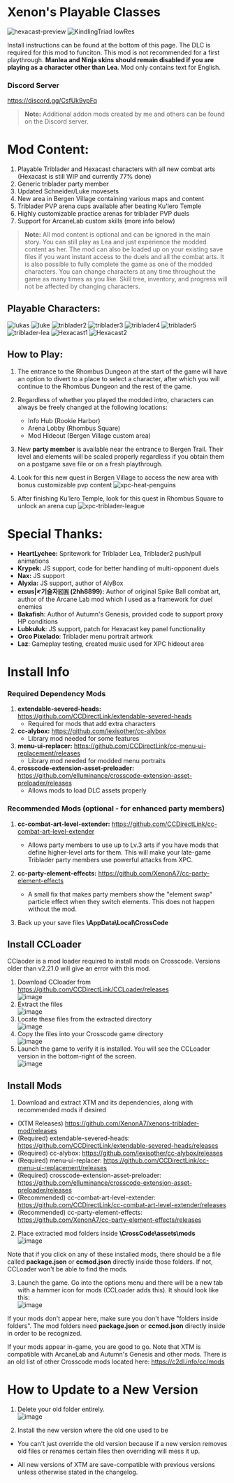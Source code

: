 # Xenon's Playable Classes
![hexacast-preview](https://github.com/user-attachments/assets/2a18ca80-29b9-4816-beb5-44a23220a34a) ![KindlingTriad lowRes](https://github.com/user-attachments/assets/bc8e3667-71ee-4597-9d3d-0b26fe83e089)





Install instructions can be found at the bottom of this page. The DLC is required for this mod to funciton. This mod is not recommended for a first playthrough. **Manlea and Ninja skins should remain disabled if you are playing as a character other than Lea**. Mod only contains text for English.

### **Discord Server**
https://discord.gg/CsfUk9vpFq
>**Note:** Additional addon mods created by me and others can be found on the Discord server.

# **Mod Content:**
1. Playable Triblader and Hexacast characters with all new combat arts (Hexacast is still WIP and currently 77% done)
2. Generic triblader party member
3. Updated Schneider/Luke movesets
4. New area in Bergen Village containing various maps and content
5. Triblader PVP arena cups available after beating Ku'lero Temple
6. Highly customizable practice arenas for triblader PVP duels
7. Support for ArcaneLab custom skills (more info below)

>**Note:** All mod content is optional and can be ignored in the main story. You can still play as Lea and just experience the modded content as her. The mod can also be loaded up on your existing save files if you want instant access to the duels and all the combat arts. It is also possible to fully complete the game as one of the modded characters. You can change characters at any time throughout the game as many times as you like. Skill tree, inventory, and progress will not be affected by changing characters.

## **Playable Characters:** 

![lukas](https://user-images.githubusercontent.com/105614278/168503144-55fa2d1a-5602-439e-8ad8-2060d2135628.gif)
![luke](https://user-images.githubusercontent.com/105614278/168503143-488ff957-1f98-4fc0-ab81-784579f945d0.gif)
![triblader2](https://user-images.githubusercontent.com/105614278/168503145-8b3ab338-4a08-4805-9160-0d64200e74ec.gif)
![triblader3](https://user-images.githubusercontent.com/105614278/168503467-896c5082-e2bc-4640-9a85-651c878634d2.gif)
![triblader4](https://user-images.githubusercontent.com/105614278/168503633-d4a825cb-7f82-4b6b-a6fc-4e471e74ad31.gif)
![triblader5](https://user-images.githubusercontent.com/105614278/168504082-661b6b87-e9b3-42ef-8192-603a01f0f1ca.gif)
![triblader-lea](https://github.com/XenonA7/xenons-triblader-mod/assets/105614278/da027b4e-a16b-4eb3-8639-3c12ceaa92e7)
![Hexacast1](https://github.com/user-attachments/assets/e083a9c0-6b50-4cba-8ab3-31bb22e5ef68)
![Hexacast2](https://github.com/user-attachments/assets/9c7f862b-c225-4935-a4d6-e99ef1381f5a)

## **How to Play:**
1. The entrance to the Rhombus Dungeon at the start of the game will have an option to divert to a place to select a character, after which you will continue to the Rhombus Dungeon and the rest of the game.
2. Regardless of whether you played the modded intro, characters can always be freely changed at the following locations:
   * Info Hub (Rookie Harbor)
   * Arena Lobby (Rhombus Square)
   * Mod Hideout (Bergen Village custom area)
3. New **party member** is available near the entrance to Bergen Trail. Their level and elements will be scaled properly regardless if you obtain them on a postgame save file or on a fresh playthrough.
4. Look for this new quest in Bergen Village to access the new area with bonus customizable pvp content
   ![xpc-heat-penguins](https://github.com/user-attachments/assets/b0a69c2c-fe17-4313-9ea7-52b5b82a5850)

5. After finishing Ku'lero Temple, look for this quest in Rhombus Square to unlock an arena cup
   ![xpc-triblader-league](https://github.com/user-attachments/assets/315ef6db-51e6-421a-9029-2c15338f0a98)






# **Special Thanks:**
- **HeartLychee:** Spritework for Triblader Lea, Triblader2 push/pull animations
- **Krypek:** JS support, code for better handling of multi-opponent duels
- **Nax:** JS support
- **Alyxia:** JS support, author of AlyBox
- **eɪsus|𐤀기술자🇰🇷 (2hh8899):** Author of original Spike Ball combat art, author of the Arcane Lab mod which I used as a framework for duel enemies
- **Bakafish**: Author of Autumn's Genesis, provided code to support proxy HP conditions
- **Lubkuluk**: JS support, patch for Hexacast key panel functionality
- **Orco Pixelado**: Triblader menu portrait artwork
- **Laz**: Gameplay testing, created music used for XPC hideout area











# Install Info
### **Required Dependency Mods**
1. **extendable-severed-heads:** https://github.com/CCDirectLink/extendable-severed-heads  
   * Required for mods that add extra characters
2. **cc-alybox:** https://github.com/lexisother/cc-alybox
   * Library mod needed for some features
3. **menu-ui-replacer:** https://github.com/CCDirectLink/cc-menu-ui-replacement/releases
   * Library mod needed for modded menu portraits
4. **crosscode-extension-asset-preloader:** https://github.com/elluminance/crosscode-extension-asset-preloader/releases
   * Allows mods to load DLC assets properly
  
### **Recommended Mods (optional - for enhanced party members)**
1. **cc-combat-art-level-extender:** https://github.com/CCDirectLink/cc-combat-art-level-extender  
   * Allows party members to use up to Lv.3 arts if you have mods that define higher-level arts for them. This will make your late-game Triblader party members use powerful attacks from XPC.  
2. **cc-party-element-effects:** https://github.com/XenonA7/cc-party-element-effects  
   * A small fix that makes party members show the "element swap" particle effect when they switch elements. This does not happen without the mod.



1. Back up your save files **\AppData\Local\CrossCode**


## Install CCLoader
CClaoder is a mod loader required to install mods on Crosscode.
Versions older than v2.21.0 will give an error with this mod.

1. Download CCloader from https://github.com/CCDirectLink/CCLoader/releases  
![image](https://user-images.githubusercontent.com/105614278/179910752-49fb02fd-87d4-43fb-8853-c1794925c223.png)
2. Extract the files  
![image](https://user-images.githubusercontent.com/105614278/179910853-0a511c33-a559-4e85-82ee-83e210ee3d83.png)
3. Locate these files from the extracted directory  
![image](https://user-images.githubusercontent.com/105614278/179910937-8c62ce97-f062-41c0-90b0-685c483e3de9.png)
4. Copy the files into your Crosscode game directory  
![image](https://user-images.githubusercontent.com/105614278/179911026-a895f1f7-7dfa-406a-8e94-8d4fc9e5bc62.png)
5. Launch the game to verify it is installed. You will see the CCLoader version in the bottom-right of the screen.  
![image](https://user-images.githubusercontent.com/105614278/179911121-3f74421f-251a-462a-8172-aae6314d840f.png)

## Install Mods
1. Download and extract XTM and its dependencies, along with recommended mods if desired  
- (XTM Releases) https://github.com/XenonA7/xenons-triblader-mod/releases  
- (Required) extendable-severed-heads: https://github.com/CCDirectLink/extendable-severed-heads/releases  
- (Required) cc-alybox: https://github.com/lexisother/cc-alybox/releases
- (Required) menu-ui-replacer: https://github.com/CCDirectLink/cc-menu-ui-replacement/releases
- (Required) crosscode-extension-asset-preloader: https://github.com/elluminance/crosscode-extension-asset-preloader/releases
- (Recommended) cc-combat-art-level-extender: https://github.com/CCDirectLink/cc-combat-art-level-extender/releases  
- (Recommended) cc-party-element-effects: https://github.com/XenonA7/cc-party-element-effects/releases  

2. Place extracted mod folders inside **\CrossCode\assets\mods**  
![image](https://user-images.githubusercontent.com/105614278/179912844-b0ac6c4e-4a03-4a97-a3fc-22eb7d1a4bce.png)  

Note that if you click on any of these installed mods, there should be a file called **package.json** or **ccmod.json** directly inside those folders. If not, CCLoader won't be able to find the mods.

3. Launch the game. Go into the options menu and there will be a new tab with a hammer icon for mods (CCLoader adds this). It should look like this:  
![image](https://user-images.githubusercontent.com/105614278/179913184-8603fbe7-9cf6-4437-9ef7-e89b4930cb5c.png)  

If your mods don't appear here, make sure you don't have "folders inside folders". The mod folders need **package.json** or **ccmod.json** directly inside in order to be recognized.

If your mods appear in-game, you are good to go. Note that XTM is compatible with ArcaneLab and Autumn's Genesis and other mods. There is an old list of other Crosscode mods located here: https://c2dl.info/cc/mods

# How to Update to a New Version
1. Delete your old folder entirely.  
![image](https://user-images.githubusercontent.com/105614278/180620611-e05635f6-16c4-406f-9689-7bbbed2d4cd5.png)  

2. Install the new version where the old one used to be  

* You can't just override the old version because if a new version removes old files or renames certain files then overriding will mess it up.

* All new versions of XTM are save-compatible with previous versions unless otherwise stated in the changelog.
